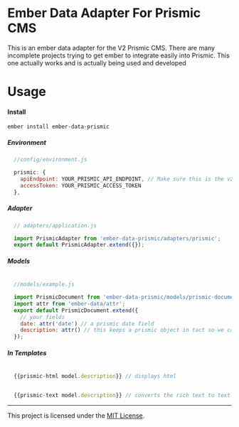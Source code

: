 # Ember Data Adapter For Prismic CMS
This is an ember data adapter for the V2 Prismic CMS. There are many incomplete projects trying to get ember to integrate easily into Prismic. This one actually works and is actually being used and developed

# Usage

#### Install
`ember install ember-data-prismic`

##### Environment
```javascript
  //config/environment.js

  prismic: {
    apiEndpoint: YOUR_PRISMIC_API_ENDPOINT, // Make sure this is the v2 API url
    accessToken: YOUR_PRISMIC_ACCESS_TOKEN
  },
```

##### Adapter
```javascript
  // adapters/application.js

  import PrismicAdapter from 'ember-data-prismic/adapters/prismic';
  export default PrismicAdapter.extend({});
```

##### Models
```javascript

  //models/example.js

  import PrismicDocument from 'ember-data-prismic/models/prismic-document';
  import attr from 'ember-data/attr';
  export default PrismicDocument.extend({
    // your fields
    date: attr('date') // a prismic date field
    description: attr() // this keeps a prismic object in tact so we can use our template helpers for displaying HTML or text
  });
```

##### In Templates
```javascript

  {{prismic-html model.description}} // displays html


  {{prismic-text model.description}} // converts the rich text to text

```

------------------------------------------------------------------------------

This project is licensed under the [MIT License](LICENSE.md).
